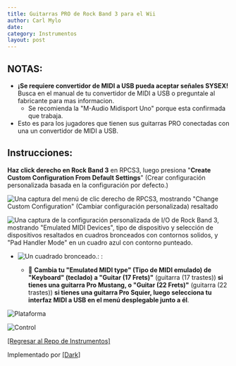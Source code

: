 ```yaml
---
title: Guitarras PRO de Rock Band 3 para el Wii
author: Carl Mylo
date: 
category: Instrumentos
layout: post
---
```


## NOTAS:

* **¡Se requiere convertidor de MIDI a USB pueda aceptar señales SYSEX!** Busca en el manual de tu convertidor de MIDI a USB o preguntale al fabricante para mas informacion.
	* Se recomienda la "M-Audio Midisport Uno" porque esta confirmada que trabaja.
* Esto es para los jugadores que tienen sus guitarras PRO conectadas con una un convertidor de MIDI a USB.

## Instrucciones:
**Haz click derecho en Rock Band 3** en RPCS3, luego presiona "**Create Custom Configuration From Default Settings**" (Crear configuración personalizada basada en la configuración por defecto.)  

![Una captura del menú de clic derecho de RPCS3, mostrando "Change Custom Configuration" (Cambiar configuración personalizada) resaltado](https://carlmylo.github.io/docu-rpcs3/images/cust/rpcs3customconfigchange.png "Change Custom Configuration")

![Una captura de la configuración personalizada de I/O de Rock Band 3, mostrando "Emulated MIDI Devices", tipo de dispositivo y selección de dispositivos resaltados en cuadros bronceados con contornos solidos, y "Pad Handler Mode" en un cuadro azul con contorno punteado.](https://carlmylo.github.io/docu-rpcs3/images/cust/io.png "I/O")

* ![Un cuadrado bronceado.](https://carlmylo.github.io/docu-rpcs3/images/cust/smalltan.png "Cuadrado bronceado"): :

	* 🎸 **Cambia tu "Emulated MIDI type" (Tipo de MIDI emulado) de "Keyboard" (teclado) a "Guitar (17 Frets)"** (guitarra (17 trastes)) **si tienes una guitarra Pro Mustang, o "Guitar (22 Frets)"** (guitarra (22 trastes)) **si tienes una guitarra Pro Squier, luego selecciona tu interfaz MIDI a USB en el menú desplegable junto a él**.


![Plataforma](https://carlmylo.github.io/docu-rpcs3/images/instruments/plat/wii.png "Plataforma") 

![Control](https://carlmylo.github.io/docu-rpcs3/images/instruments/cont/rbprotar.png "Control") 

[[Regresar al Repo de Instrumentos]](https://rb3pc.milohax.org/espanol/repodeinst/#lista-de-instrumentos)

Implementado por [[Dark]](https://dark.ski/)